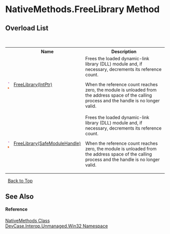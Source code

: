 # NativeMethods.FreeLibrary Method 
 


## Overload List
&nbsp;<table><tr><th></th><th>Name</th><th>Description</th></tr><tr><td>![Public method](media/pubmethod.gif "Public method")![Static member](media/static.gif "Static member")</td><td><a href="M_DevCase_Interop_Unmanaged_Win32_NativeMethods_FreeLibrary_1">FreeLibrary(IntPtr)</a></td><td>
Frees the loaded dynamic-link library (DLL) module and, if necessary, decrements its reference count. 

 When the reference count reaches zero, the module is unloaded from the address space of the calling process and the handle is no longer valid.</td></tr><tr><td>![Public method](media/pubmethod.gif "Public method")![Static member](media/static.gif "Static member")</td><td><a href="M_DevCase_Interop_Unmanaged_Win32_NativeMethods_FreeLibrary">FreeLibrary(SafeModuleHandle)</a></td><td>
Frees the loaded dynamic-link library (DLL) module and, if necessary, decrements its reference count. 

 When the reference count reaches zero, the module is unloaded from the address space of the calling process and the handle is no longer valid.</td></tr></table>&nbsp;
<a href="#nativemethods.freelibrary-method">Back to Top</a>

## See Also


#### Reference
<a href="T_DevCase_Interop_Unmanaged_Win32_NativeMethods">NativeMethods Class</a><br /><a href="N_DevCase_Interop_Unmanaged_Win32">DevCase.Interop.Unmanaged.Win32 Namespace</a><br />